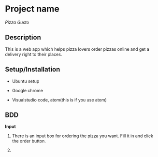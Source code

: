 # Project name

*Pizza Gusto*

## Description

This is a web app which helps pizza lovers order
 pizzas online and get a delivery right to their places.

## Setup/Installation

* Ubuntu setup

* Google chrome

* Visualstudio code, atom(this is if you use atom)

## BDD

**Input**

1. There is an input box for ordering the pizza you want.
 Fill it in and click the order button.

2. 